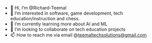 - 👋 Hi, I’m @Richard-Teemal
- 👀 I’m interested in software, game development, tech education/instruction and chess.
- 🌱 I’m currently learning more about AI and ML
- 💞️ I’m looking to collaborate on tech education projects
- 📫 How to reach me via email @teemaltechsolutions@gmail.com

<!---
Richard-Teemal/Richard-Teemal is a ✨ special ✨ repository because its `README.md` (this file) appears on your GitHub profile.
You can click the Preview link to take a look at your changes.
--->
